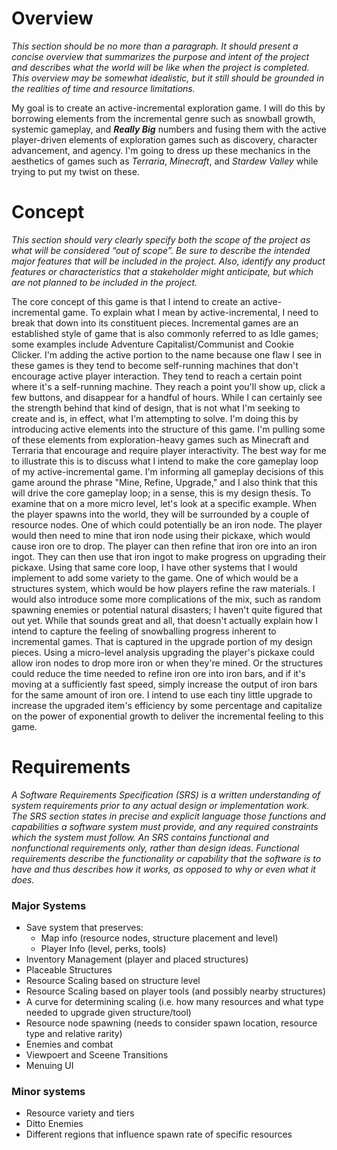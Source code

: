 # Overview
*This section should be no more than a paragraph. It should present a concise overview that summarizes the purpose and intent of the project and describes what the world will be like when the project is completed. This overview may be somewhat idealistic, but it still should be grounded in the realities of time and resource limitations.*

My goal is to create an active-incremental exploration game. I will do this by borrowing elements from the incremental genre such as snowball growth, systemic gameplay, and ***Really Big*** numbers and fusing them with the active player-driven elements of exploration games such as discovery, character advancement, and agency. I'm going to dress up these mechanics in the aesthetics of games such as *Terraria*, *Minecraft*, and *Stardew Valley* while trying to put my twist on these.

# Concept
*This section should very clearly specify both the scope of the project as what will be considered “out of scope”. Be sure to describe the intended major features that will be included in the project. Also, identify any product features or characteristics that a stakeholder might anticipate, but which are not planned to be included in the project.*

The core concept of this game is that I intend to create an active-incremental game. To explain what I mean by active-incremental, I need to break that down into its constituent pieces. Incremental games are an established style of game that is also commonly referred to as Idle games; some examples include Adventure Capitalist/Communist and Cookie Clicker. I'm adding the active portion to the name because one flaw I see in these games is they tend to become self-running machines that don't encourage active player interaction. They tend to reach a certain point where it's a self-running machine. They reach a point you'll show up, click a few buttons, and disappear for a handful of hours. While I can certainly see the strength behind that kind of design, that is not what I'm seeking to create and is, in effect, what I'm attempting to solve. I'm doing this by introducing active elements into the structure of this game. I'm pulling some of these elements from exploration-heavy games such as Minecraft and Terraria that encourage and require player interactivity.
The best way for me to illustrate this is to discuss what I intend to make the core gameplay loop of my active-incremental game. I'm informing all gameplay decisions of this game around the phrase "Mine, Refine, Upgrade," and I also think that this will drive the core gameplay loop; in a sense, this is my design thesis. To examine that on a more micro level, let's look at a specific example. When the player spawns into the world, they will be surrounded by a couple of resource nodes. One of which could potentially be an iron node. The player would then need to mine that iron node using their pickaxe, which would cause iron ore to drop. The player can then refine that iron ore into an iron ingot. They can then use that iron ingot to make progress on upgrading their pickaxe.
Using that same core loop, I have other systems that I would implement to add some variety to the game. One of which would be a structures system, which would be how players refine the raw materials. I would also introduce some more complications of the mix, such as random spawning enemies or potential natural disasters; I haven't quite figured that out yet.
While that sounds great and all, that doesn't actually explain how I intend to capture the feeling of snowballing progress inherent to incremental games. That is captured in the upgrade portion of my design pieces. Using a micro-level analysis upgrading the player's pickaxe could allow iron nodes to drop more iron or when they're mined. Or the structures could reduce the time needed to refine iron ore into iron bars, and if it's moving at a sufficiently fast speed, simply increase the output of iron bars for the same amount of iron ore. I intend to use each tiny little upgrade to increase the upgraded item's efficiency by some percentage and capitalize on the power of exponential growth to deliver the incremental feeling to this game.

# Requirements
*A Software Requirements Specification (SRS) is a written understanding of system requirements prior to any actual design or implementation work. The SRS section states in precise and explicit language those functions and capabilities a software system must provide, and any required constraints which the system must follow. An SRS contains functional and nonfunctional requirements only, rather than design ideas. Functional requirements describe the functionality or capability that the software is to have and thus describes how it works, as opposed to why or even what it does.*

### Major Systems
  - Save system that preserves:
    - Map info (resource nodes, structure placement and level)
    - Player Info (level, perks, tools)
  - Inventory Management (player and placed structures)
  - Placeable Structures
  - Resource Scaling based on structure level
  - Resource Scaling based on player tools (and possibly nearby structures)
  - A curve for determining scaling (i.e. how many resources and what type needed to upgrade given structure/tool)
  - Resource node spawning (needs to consider spawn location, resource type and relative rarity)
  - Enemies and combat
  - Viewpoert and Sceene Transitions
  - Menuing UI

### Minor systems
  - Resource variety and tiers
  - Ditto Enemies
  - Different regions that influence spawn rate of specific resources
